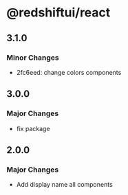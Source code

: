 # @redshiftui/react

## 3.1.0

### Minor Changes

- 2fc6eed: change colors components

## 3.0.0

### Major Changes

- fix package

## 2.0.0

### Major Changes

- Add display name all components
